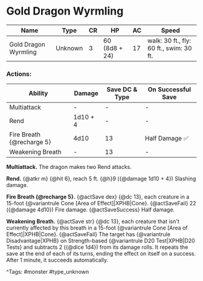 # Gold Dragon Wyrmling

| Name | Type | CR | HP | AC | Speed |
|------|------|----|----|----|-------|
| Gold Dragon Wyrmling | Unknown | 3 | 60 (8d8 + 24) | 17 | walk: 30 ft., fly: 60 ft., swim: 30 ft. |

### Actions:

| Ability | Damage | Save DC & Type | On Successful Save |
|---------|--------|----------------|--------------------|
| Multiattack | - | - | - |
| Rend | 1d10 + 4 | - | - |
| Fire Breath {@recharge 5} | 4d10 | 13 | Half Damage ✅ |
| Weakening Breath | - | 13 | - |


**Multiattack.** The dragon makes two Rend attacks.

**Rend.** {@atkr m} {@hit 6}, reach 5 ft. {@h}9 ({@damage 1d10 + 4}) Slashing damage.

**Fire Breath {@recharge 5}.** {@actSave dex} {@dc 13}, each creature in a 15-foot {@variantrule Cone [Area of Effect]|XPHB|Cone}. {@actSaveFail} 22 ({@damage 4d10}) Fire damage. {@actSaveSuccess} Half damage.

**Weakening Breath.** {@actSave str} {@dc 13}, each creature that isn't currently affected by this breath in a 15-foot {@variantrule Cone [Area of Effect]|XPHB|Cone}. {@actSaveFail} The target has {@variantrule Disadvantage|XPHB} on Strength-based {@variantrule D20 Test|XPHB|D20 Tests} and subtracts 2 ({@dice 1d4}) from its damage rolls. It repeats the save at the end of each of its turns, ending the effect on itself on a success. After 1 minute, it succeeds automatically.

^Tags: #monster #type_unknown